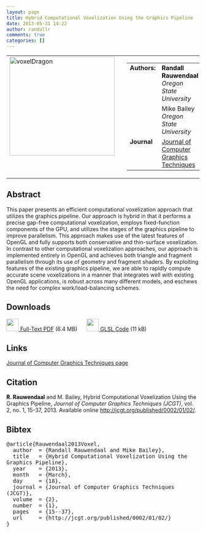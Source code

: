 ```yaml
---
layout: page
title: Hybrid Computational Voxelization Using the Graphics Pipeline
date: 2013-05-31 14:22
author: randallr
comments: true
categories: []
---
```

<table style="border:none;" width="100%" cellspacing="0">
<tbody>
<tr valign="top">
<td style="border:none;" width="200"><a href="http://randallr.files.wordpress.com/2013/03/voxeldragon.png"><img class="alignnone size-full wp-image-405" src="http://randallr.files.wordpress.com/2013/03/voxeldragon.png" alt="voxelDragon" width="274" height="257" /></a></td>
<td style="border:none;" width="10px"></td>
<td style="border:none;">
<table style="border:none;" cellspacing="0">
<tbody>
<tr valign="top">
<td style="border:none;" width="50px"><b>Authors:</b></td>
<td style="border:none;"><b style="color:#000000;">Randall Rauwendaal</b>
<i>Oregon State University</i></td>
</tr>
<tr valign="top">
<td style="border:none;" width="50px"></td>
<td style="border:none;">Mike Bailey
<i>Oregon State University</i></td>
</tr>
<tr>
<td style="border:none;vertical-align:text-top;" width="50px"><b>Journal</b></td>
<td style="border:none;"><a href="http://jcgt.org/">Journal of Computer Graphics Techniques</a></td>
</tr>
</tbody>
</table>
</td>
</tr>
</tbody>
</table>
<h2>Abstract</h2>
<div>This paper presents an efficient computational voxelization approach that utilizes the graphics pipeline. Our approach is hybrid in that it performs a precise gap-free computational voxelization, employs fixed-function components of the GPU, and utilizes the stages of the graphics pipeline to improve parallelism. This approach makes use of the latest features of OpenGL and fully supports both conservative and thin-surface voxelization. In contrast to other computational voxelization approaches, our approach is implemented entirely in OpenGL and achieves both triangle and fragment parallelism through its use of geometry and fragment shaders. By exploiting features of the existing graphics pipeline, we are able to rapidly compute accurate scene voxelizations in a manner that integrates well with existing OpenGL applications, is robust across many different models, and eschews the need for complex work/load-balancing schemes.</div>
<h2>Downloads</h2>
<div><span style="margin-right:20px;"><a href="https://randallr.files.wordpress.com/2015/12/hybridvoxelization.pdf"><img src="http://randallr.files.wordpress.com/2013/06/pdf_icon-32x32.png" alt="" width="32px" border="0" /> Full-Text PDF</a> (6.4 MB)</span>
<span style="margin-right:20px;"><a href="http://jcgt.org/published/0002/01/02/code.zip"><img src="http://randallr.files.wordpress.com/2013/06/zip_icon-32x322.png" alt="" width="32px" border="0" /> GLSL Code</a> (11 kB)</span></div>
<h2>Links</h2>
<a href="http://jcgt.org/published/0002/01/02/">Journal of Computer Graphics Techniques page</a>
<h2>Citation</h2>
<b style="color:#000000;">R. Rauwendaal</b> and M. Bailey, Hybrid Computational Voxelization Using the Graphics Pipeline, <i>Journal of Computer Graphics Techniques (JCGT)</i>, vol. 2, no. 1, 15-37, 2013. Available online <a href="http://jcgt.org/published/0002/01/02/">http://jcgt.org/published/0002/01/02/</a>.
<h2>Bibtex</h2>
<pre style="word-wrap:break-word;white-space:pre-wrap;">@article{Rauwendaal2013Voxel,
  author  = {Randall Rauwendaal and Mike Bailey},
  title   = {Hybrid Computational Voxelization Using the Graphics Pipeline},  
  year    = {2013},
  month   = {March},
  day     = {18},
  journal = {Journal of Computer Graphics Techniques (JCGT)},
  volume  = {2},
  number  = {1},
  pages   = {15--37},
  url     = {http://jcgt.org/published/0002/01/02/}
}</pre>
